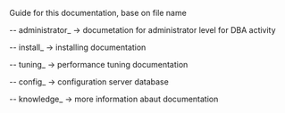 Guide for this documentation, base on file name

-- administrator_ 
-> documetation for administrator level for DBA activity

-- install_
-> installing documentation

-- tuning_
-> performance tuning documentation

-- config_
-> configuration server database

-- knowledge_
-> more information abaut documentation
